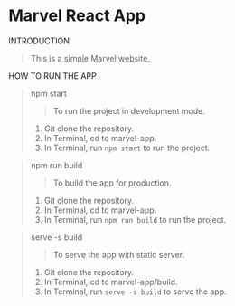 # Marvel React App

INTRODUCTION

> This is a simple Marvel website.

HOW TO RUN THE APP

> npm start
>
> > To run the project in development mode.
>
> 1. Git clone the repository.
> 2. In Terminal, cd to marvel-app.
> 3. In Terminal, run `npm start` to run the project.

> npm run build
>
> > To build the app for production.
>
> 1. Git clone the repository.
> 2. In Terminal, cd to marvel-app.
> 3. In Terminal, run `npm run build` to run the project.

> serve -s build
>
> > To serve the app with static server.
>
> 1. Git clone the repository.
> 2. In Terminal, cd to marvel-app/build.
> 3. In Terminal, run `serve -s build` to serve the app.
